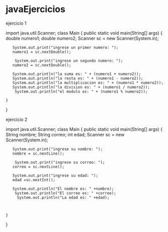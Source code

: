 # javaEjercicios

ejercicio 1

import java.util.Scanner;
class Main {
    public static void main(String[] args) {
       double numero1;
       double numero2;
       Scanner sc = new Scanner(System.in);
       
       System.out.print("ingrese un primer numero: ");
       numero1 = sc.nextDouble();
       
        System.out.print("ingrese un segundo numero: ");
       numero2 = sc.nextDouble();
       
       System.out.println("la suma es: " + (numero1 + numero2));
       System.out.println("la resta es: " + (numero1 - numero2));
       System.out.println("la multiplicacion es: " + (numero1 * numero2));
       System.out.println("la division es: " + (numero1 / numero2));
        System.out.println("el modulo es: " + (numero1 % numero2));
          
    }
}



ejercicio 2


import java.util.Scanner;
class Main {
    public static void main(String[] args) {
       String nombre;
       String correo;
       int edad;
       Scanner sc = new Scanner(System.in);
       
       System.out.print("ingrese su nombre: ");
       nombre = sc.nextLine();
       
        System.out.print("ingrese su correo: ");
       correo = sc.nextLine();
       
       System.out.print("ingrese su edad: ");
       edad =sc.nextInt();
       
       System.out.println("El nombre es: " +nombre);
        System.out.println("El correo es: " +correo);
         System.out.println("La edad es: " +edad);
        
       
        
    }
}
